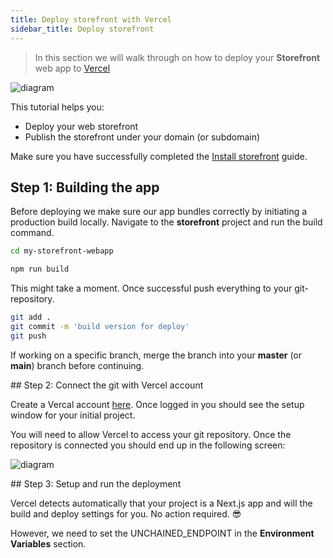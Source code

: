 ```yaml
---
title: Deploy storefront with Vercel
sidebar_title: Deploy storefront
---
```


> In this section we will walk through on how to deploy your **Storefront** web app to [Vercel](https://vercel.com/)

![diagram](/img/Unchained_Ecosystem.png)

This tutorial helps you:

- Deploy your web storefront
- Publish the storefront under your domain (or subdomain)

Make sure you have successfully completed the [Install storefront](./storefront-setup) guide.

## Step 1: Building the app

Before deploying we make sure our app bundles correctly by initiating a production build locally.
Navigate to the **storefront** project and run the build command.

```bash
cd my-storefront-webapp

npm run build
```

This might take a moment. Once successful push everything to your git-repository.

```bash
git add .
git commit -m 'build version for deploy'
git push
```

If working on a specific branch, merge the branch into your **master** (or **main**) branch before continuing.

## Step 2: Connect the git with Vercel account

Create a Vercal account [here](https://vercel.com/signup). Once logged in you should see the setup window for your initial project.

You will need to allow Vercel to access your git repository. Once the repository is connected you should end up in the following screen:

![diagram](/img/getting-started/VercelProjectSetup.png)

## Step 3: Setup and run the deployment

Vercel detects automatically that your project is a Next.js app and will the build and deploy settings for you. No action required. 😎

However, we need to set the UNCHAINED_ENDPOINT in the **Environment Variables** section.

